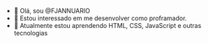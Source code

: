- 👋 Olá, sou @FJANNUARIO
- 👀 Estou interessado em me desenvolver como proframador.
- 🌱 Atualmente estou aprendendo HTML, CSS, JavaScript e outras tecnologias 

<!---
FJANNUARIO/FJANNUARIO é um repositório ✨ especial ✨ porque seu `README.md` (este arquivo) aparece no seu perfil do GitHub.
Você pode clicar no link Visualizar para ver suas alterações.
--->
